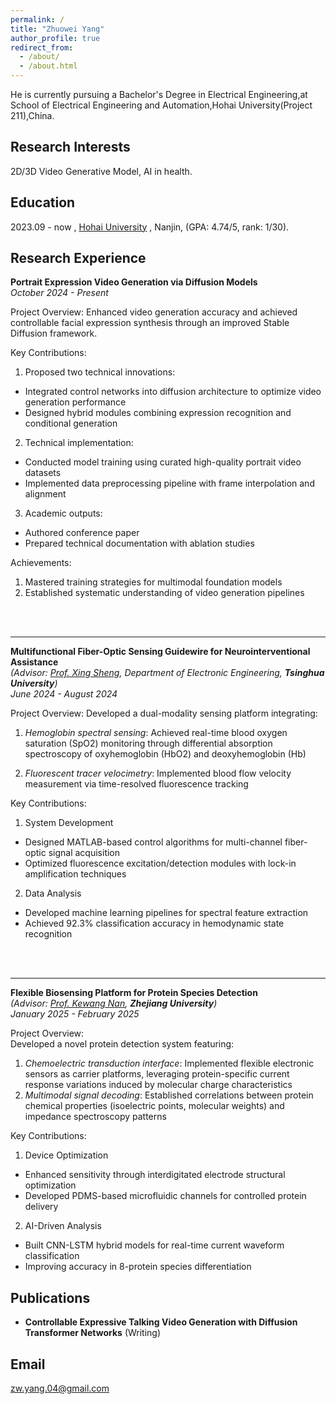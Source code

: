 ```yaml
---
permalink: /
title: "Zhuowei Yang"
author_profile: true
redirect_from: 
  - /about/
  - /about.html
---
```

He is currently pursuing a Bachelor's Degree in Electrical Engineering,at School of Electrical Engineering and Automation,Hohai University(Project 211),China.

Research Interests
------
2D/3D Video Generative Model, AI in health.



Education
------
2023.09 -  now , [Hohai University](https://www.hhu.edu.cn/) , Nanjin, (GPA: 4.74/5, rank: 1/30).



Research Experience
------
**Portrait Expression Video Generation via Diffusion Models**<br />
*October 2024 - Present*

Project Overview: Enhanced video generation accuracy and achieved controllable facial expression synthesis through an improved Stable Diffusion framework.

Key Contributions:
1. Proposed two technical innovations:
 - Integrated control networks into diffusion architecture to optimize video generation performance
 - Designed hybrid modules combining expression recognition and conditional generation

2. Technical implementation:
 - Conducted model training using curated high-quality portrait video datasets
 - Implemented data preprocessing pipeline with frame interpolation and alignment

3. Academic outputs:
 - Authored conference paper 
 - Prepared technical documentation with ablation studies

Achievements:
1. Mastered training strategies for multimodal foundation models
2. Established systematic understanding of video generation pipelines
<br />
<br />



------
**Multifunctional Fiber-Optic Sensing Guidewire for Neurointerventional Assistance**  
*(Advisor: [Prof. Xing Sheng](http://web.ee.tsinghua.edu.cn/shengxing/zh_CN/index.htm), Department of Electronic Engineering, **Tsinghua University**)*<br />
*June 2024 - August 2024*  

Project Overview:
Developed a dual-modality sensing platform integrating:  
1. *Hemoglobin spectral sensing*: Achieved real-time blood oxygen saturation (SpO2) monitoring through differential absorption spectroscopy of oxyhemoglobin (HbO2) and deoxyhemoglobin (Hb)

2. *Fluorescent tracer velocimetry*: Implemented blood flow velocity measurement via time-resolved fluorescence tracking  

Key Contributions:  
1. System Development  
- Designed MATLAB-based control algorithms for multi-channel fiber-optic signal acquisition
- Optimized fluorescence excitation/detection modules with lock-in amplification techniques  
2. Data Analysis  
- Developed machine learning pipelines for spectral feature extraction  
- Achieved 92.3% classification accuracy in hemodynamic state recognition 
<br />
<br />



------
**Flexible Biosensing Platform for Protein Species Detection**  
*(Advisor: [Prof. Kewang Nan](https://person.zju.edu.cn/knan), **Zhejiang University**)*<br />
*January 2025 - February 2025*  

Project Overview:  
Developed a novel protein detection system featuring:  
1. *Chemoelectric transduction interface*: Implemented flexible electronic sensors as carrier platforms, leveraging protein-specific current response variations induced by molecular charge characteristics  
2. *Multimodal signal decoding*: Established correlations between protein chemical properties (isoelectric points, molecular weights) and impedance spectroscopy patterns  

Key Contributions:
1. Device Optimization  
 - Enhanced sensitivity through interdigitated electrode structural optimization  
 - Developed PDMS-based microfluidic channels for controlled protein delivery  

2. AI-Driven Analysis  
 - Built CNN-LSTM hybrid models for real-time current waveform classification  
 - Improving accuracy in 8-protein species differentiation



Publications
------
- **Controllable Expressive Talking Video Generation with Diffusion Transformer Networks** (Writing)



Email
------
zw.yang.04@gmail.com

